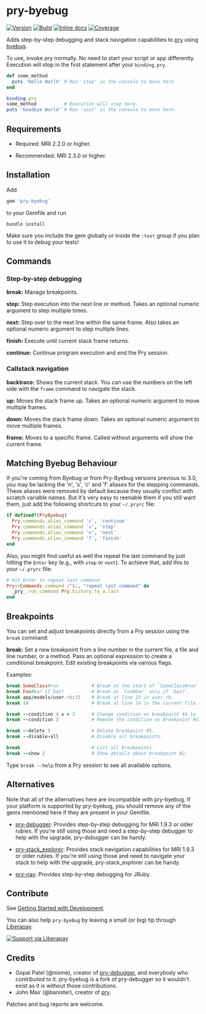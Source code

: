 # pry-byebug

[![Version][VersionBadge]][VersionURL]
[![Build][CircleCIBadge]][CircleCIURL]
[![Inline docs][InchCIBadge]][InchCIURL]
[![Coverage][CoverageBadge]][CoverageURL]

Adds step-by-step debugging and stack navigation capabilities to [pry] using
[byebug].

To use, invoke pry normally. No need to start your script or app differently.
Execution will stop in the first statement after your `binding.pry`.

```ruby
def some_method
  puts 'Hello World' # Run 'step' in the console to move here
end

binding.pry
some_method          # Execution will stop here.
puts 'Goodbye World' # Run 'next' in the console to move here.
```

## Requirements

* Required: MRI 2.2.0 or higher.

* Recommended: MRI 2.3.0 or higher.

## Installation

Add

```ruby
gem 'pry-byebug'
```

to your Gemfile and run

```console
bundle install
```

Make sure you include the gem globally or inside the `:test` group if you plan
to use it to debug your tests!

## Commands

### Step-by-step debugging

**break:** Manage breakpoints.

**step:** Step execution into the next line or method. Takes an optional numeric
argument to step multiple times.

**next:** Step over to the next line within the same frame. Also takes an
optional numeric argument to step multiple lines.

**finish:** Execute until current stack frame returns.

**continue:** Continue program execution and end the Pry session.

### Callstack navigation

**backtrace:** Shows the current stack. You can use the numbers on the left
side with the `frame` command to navigate the stack.

**up:** Moves the stack frame up. Takes an optional numeric argument to move
multiple frames.

**down:** Moves the stack frame down. Takes an optional numeric argument to move
multiple frames.

**frame:** Moves to a specific frame. Called without arguments will show the
current frame.

## Matching Byebug Behaviour

If you're coming from Byebug or from Pry-Byebug versions previous to 3.0, you
may be lacking the 'n', 's', 'c' and 'f' aliases for the stepping commands.
These aliases were removed by default because they usually conflict with
scratch variable names. But it's very easy to reenable them if you still want
them, just add the following shortcuts to your `~/.pryrc` file:

```ruby
if defined?(PryByebug)
  Pry.commands.alias_command 'c', 'continue'
  Pry.commands.alias_command 's', 'step'
  Pry.commands.alias_command 'n', 'next'
  Pry.commands.alias_command 'f', 'finish'
end
```

Also, you might find useful as well the repeat the last command by just hitting
the `Enter` key (e.g., with `step` or `next`). To achieve that, add this to
your `~/.pryrc` file:

```ruby
# Hit Enter to repeat last command
Pry::Commands.command /^$/, "repeat last command" do
  _pry_.run_command Pry.history.to_a.last
end
```

## Breakpoints

You can set and adjust breakpoints directly from a Pry session using the
`break` command:

**break:** Set a new breakpoint from a line number in the current file, a file
and line number, or a method. Pass an optional expression to create a
conditional breakpoint. Edit existing breakpoints via various flags.

Examples:

```ruby
break SomeClass#run            # Break at the start of `SomeClass#run`.
break Foo#bar if baz?          # Break at `Foo#bar` only if `baz?`.
break app/models/user.rb:15    # Break at line 15 in user.rb.
break 14                       # Break at line 14 in the current file.

break --condition 4 x > 2      # Change condition on breakpoint #4 to 'x > 2'.
break --condition 3            # Remove the condition on breakpoint #3.

break --delete 5               # Delete breakpoint #5.
break --disable-all            # Disable all breakpoints.

break                          # List all breakpoints.
break --show 2                 # Show details about breakpoint #2.
```

Type `break --help` from a Pry session to see all available options.

## Alternatives

Note that all of the alternatives here are incompatible with pry-byebug. If
your platform is supported by pry-byebug, you should remove any of the gems
mentioned here if they are present in your Gemfile.

* [pry-debugger]: Provides step-by-step debugging for MRI 1.9.3 or older
  rubies. If you're still using those and need a step-by-step debugger to help
  with the upgrade, pry-debugger can be handy.

* [pry-stack_explorer]: Provides stack navigation capabilities for MRI 1.9.3 or
  older rubies. If you're still using those and need to navigate your stack to
  help with the upgrade, pry-stack_explorer can be handy.

* [pry-nav]: Provides step-by-step debugging for JRuby.

## Contribute

See [Getting Started with Development](CONTRIBUTING.md).

You can also help `pry-byebug` by leaving a small (or big) tip through
[Liberapay][liberapay.com].

[![Support via Liberapay][liberapay-button]][liberapay-donate]

[liberapay.com]: https://liberapay.com
[liberapay-button]: https://liberapay.com/assets/widgets/donate.svg
[liberapay-donate]: https://liberapay.com/pry-byebug/donate

## Credits

* Gopal Patel (@nixme), creator of [pry-debugger], and everybody who contributed
  to it. pry-byebug is a fork of pry-debugger so it wouldn't exist as it is
  without those contributions.
* John Mair (@banister), creator of [pry].

Patches and bug reports are welcome.

[pry]: http://pry.github.com
[byebug]: https://github.com/deivid-rodriguez/byebug
[pry-debugger]: https://github.com/nixme/pry-debugger
[pry-nav]: https://github.com/nixme/pry-nav
[pry-stack_explorer]: https://github.com/pry/pry-stack_explorer

[VersionBadge]: https://badge.fury.io/rb/pry-byebug.svg
[VersionURL]: http://badge.fury.io/rb/pry-byebug
[CircleCIBadge]: https://circleci.com/gh/deivid-rodriguez/pry-byebug/tree/master.svg?style=shield
[CircleCIURL]: https://circleci.com/gh/deivid-rodriguez/pry-byebug/tree/master
[InchCIBadge]: http://inch-ci.org/github/deivid-rodriguez/pry-byebug.svg?branch=master
[InchCIURL]: http://inch-ci.org/github/deivid-rodriguez/pry-byebug
[CoverageBadge]: https://img.shields.io/codeclimate/coverage/github/deivid-rodriguez/pry-byebug.svg
[CoverageURL]: https://codeclimate.com/github/deivid-rodriguez/pry-byebug
